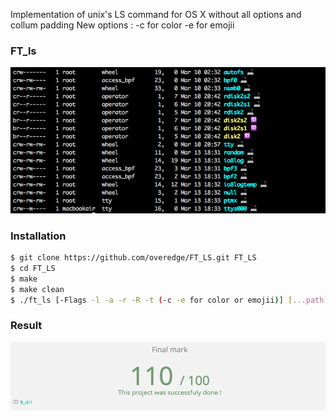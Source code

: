 Implementation of unix's LS command for OS X without all options and collum padding 
New options :
-c for color
-e for emojii

### FT_ls 
![Image of ft_ls](https://github.com/overedge/FT_LS/blob/master/screen.png)
### Installation

```sh
$ git clone https://github.com/overedge/FT_LS.git FT_LS
$ cd FT_LS
$ make
$ make clean
$ ./ft_ls [-Flags -l -a -r -R -t (-c -e for color or emojii)] [...path]
```
### Result 
![Image of Result](https://github.com/overedge/minishell/blob/master/result.png)

